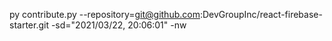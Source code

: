 py contribute.py --repository=git@github.com:DevGroupInc/react-firebase-starter.git -sd="2021/03/22, 20:06:01" -nw
